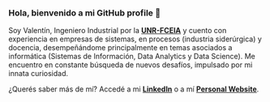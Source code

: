 ### Hola, bienvenido a mi GitHub profile :wave:

Soy Valentín, Ingeniero Industrial por la **[UNR-FCEIA](https://web.fceia.unr.edu.ar/es/)** y cuento con experiencia en empresas de sistemas, en procesos (industria siderúrgica) y docencia, desempeñándome principalmente en temas asociados a informática (Sistemas de Información, Data Analytics y Data Science). Me encuentro en constante búsqueda de nuevos desafíos, impulsado por mi innata curiosidad.

¿Querés saber más de mí? Accedé a mi **[LinkedIn](https://www.linkedin.com/in/valentinsilvestri/)** o a mí **[Personal Website](https://vsilvestri.com.ar/)**.
